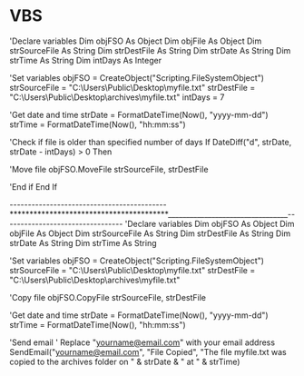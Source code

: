# VBS
'Declare variables
Dim objFSO As Object
Dim objFile As Object
Dim strSourceFile As String
Dim strDestFile As String
Dim strDate As String
Dim strTime As String
Dim intDays As Integer

'Set variables
objFSO = CreateObject("Scripting.FileSystemObject")
strSourceFile = "C:\Users\Public\Desktop\myfile.txt"
strDestFile = "C:\Users\Public\Desktop\archives\myfile.txt"
intDays = 7

'Get date and time
strDate = FormatDateTime(Now(), "yyyy-mm-dd")
strTime = FormatDateTime(Now(), "hh:mm:ss")

'Check if file is older than specified number of days
If DateDiff("d", strDate, strDate - intDays) > 0 Then

'Move file
objFSO.MoveFile strSourceFile, strDestFile

'End if
End If 



-------------------------------------------****************************************_________________________________---------------------------------
'Declare variables
Dim objFSO As Object
Dim objFile As Object
Dim strSourceFile As String
Dim strDestFile As String
Dim strDate As String
Dim strTime As String

'Set variables
objFSO = CreateObject("Scripting.FileSystemObject")
strSourceFile = "C:\Users\Public\Desktop\myfile.txt"
strDestFile = "C:\Users\Public\Desktop\archives\myfile.txt"

'Copy file
objFSO.CopyFile strSourceFile, strDestFile

'Get date and time
strDate = FormatDateTime(Now(), "yyyy-mm-dd")
strTime = FormatDateTime(Now(), "hh:mm:ss")

'Send email
' Replace "yourname@email.com" with your email address
SendEmail("yourname@email.com", "File Copied", "The file myfile.txt was copied to the archives folder on " & strDate & " at " & strTime) 
